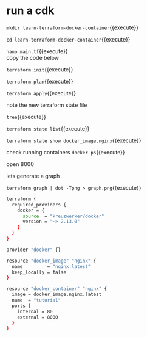 # run a cdk


`mkdir learn-terraform-docker-container`{{execute}}    

`cd learn-terraform-docker-container`{{execute}}   

`nano main.tf`{{execute}}   
copy the code below

`terraform init`{{execute}}    

`terraform plan`{{execute}}    

`terraform apply`{{execute}}    

note the new terraform state file

`tree`{{execute}}

`terraform state list`{{execute}}

`terraform state show docker_image.nginx`{{execute}}

check running containers
`docker ps`{{execute}}   

open 8000

lets generate a graph

`terraform graph | dot -Tpng > graph.png`{{execute}}




```sh
terraform {
  required_providers {
    docker = {
      source  = "kreuzwerker/docker"
      version = "~> 2.13.0"
    }
  }
}

provider "docker" {}

resource "docker_image" "nginx" {
  name         = "nginx:latest"
  keep_locally = false
}

resource "docker_container" "nginx" {
  image = docker_image.nginx.latest
  name  = "tutorial"
  ports {
    internal = 80
    external = 8000
  }
}
```